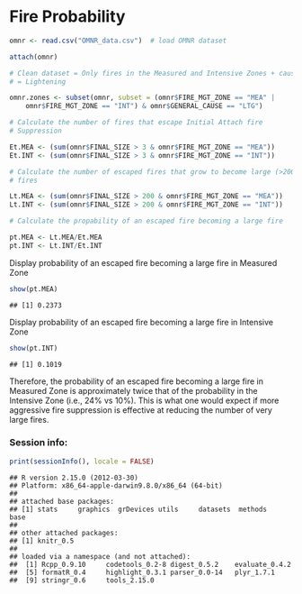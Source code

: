 Fire Probability
========================================================



```r
omnr <- read.csv("OMNR_data.csv")  # load OMNR dataset

attach(omnr)

# Clean dataset = Only fires in the Measured and Intensive Zones + caused
# = Lightening

omnr.zones <- subset(omnr, subset = (omnr$FIRE_MGT_ZONE == "MEA" | 
    omnr$FIRE_MGT_ZONE == "INT") & omnr$GENERAL_CAUSE == "LTG")

# Calculate the number of fires that escape Initial Attach fire
# Suppression

Et.MEA <- (sum(omnr$FINAL_SIZE > 3 & omnr$FIRE_MGT_ZONE == "MEA"))
Et.INT <- (sum(omnr$FINAL_SIZE > 3 & omnr$FIRE_MGT_ZONE == "INT"))

# Calculate the number of escaped fires that grow to become large (>200ha)
# fires

Lt.MEA <- (sum(omnr$FINAL_SIZE > 200 & omnr$FIRE_MGT_ZONE == "MEA"))
Lt.INT <- (sum(omnr$FINAL_SIZE > 200 & omnr$FIRE_MGT_ZONE == "INT"))

# Calculate the propability of an escaped fire becoming a large fire

pt.MEA <- Lt.MEA/Et.MEA
pt.INT <- Lt.INT/Et.INT
```




Display probability of an escaped fire becoming a large fire in Measured Zone



```r
show(pt.MEA)
```



```
## [1] 0.2373
```




Display probability of an escaped fire becoming a large fire in Intensive Zone



```r
show(pt.INT)
```



```
## [1] 0.1019
```




Therefore, the probability of an escaped fire becoming a large fire in Measured Zone is approximately twice that of the probability in the Intensive Zone (i.e., 24% vs 10%). This is what one would expect if more aggressive fire suppression is effective at reducing the number of very large fires.

### Session info:



```r
print(sessionInfo(), locale = FALSE)
```



```
## R version 2.15.0 (2012-03-30)
## Platform: x86_64-apple-darwin9.8.0/x86_64 (64-bit)
## 
## attached base packages:
## [1] stats     graphics  grDevices utils     datasets  methods   base     
## 
## other attached packages:
## [1] knitr_0.5
## 
## loaded via a namespace (and not attached):
##  [1] Rcpp_0.9.10     codetools_0.2-8 digest_0.5.2    evaluate_0.4.2 
##  [5] formatR_0.4     highlight_0.3.1 parser_0.0-14   plyr_1.7.1     
##  [9] stringr_0.6     tools_2.15.0   
```



